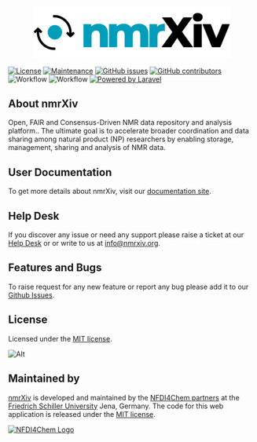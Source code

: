 <p align="center"><a href="https://dev.nmrxiv.org" target="_blank"><img src="/public/img/logo.svg" width="400"></a></p>

[![License](https://img.shields.io/badge/License-MIT%202.0-blue.svg)](https://opensource.org/licenses/MIT)
[![Maintenance](https://img.shields.io/badge/Maintained%3F-yes-blue.svg)](https://GitHub.com/NFDI4Chem/nmrxiv/graphs/commit-activity)
[![GitHub issues](https://img.shields.io/github/issues/NFDI4Chem/nmrxiv.svg)](https://GitHub.com/NFDI4Chem/nmrxiv/issues/)
[![GitHub contributors](https://img.shields.io/github/contributors/NFDI4Chem/nmrxiv.svg)](https://GitHub.com/NFDI4Chem/nmrxiv/graphs/contributors/)
![Workflow](https://github.com/NFDI4Chem/nmrxiv/actions/workflows/build.yml/badge.svg)
![Workflow](https://github.com/NFDI4Chem/nmrxiv/actions/workflows/release-please.yml/badge.svg)
[![Powered by Laravel](https://img.shields.io/badge/Powered%20by-Laravel-red.svg?style=flat&logo=Laravel)](https://laravel.com)

## About nmrXiv

Open, FAIR and Consensus-Driven NMR data repository and analysis platform.. The ultimate goal is to accelerate broader coordination and data sharing among natural product (NP) researchers by enabling storage, management, sharing and analysis of NMR data.

## User Documentation

To get more details about nmrXiv, visit our [documentation site](https://docs.nmrxiv.org/).

## Help Desk

If you discover any issue or need any support please raise a ticket at our [Help Desk](https://helpdesk.nfdi4chem.de/) or or write to us at info@nmrxiv.org.

## Features and Bugs

To raise request for any new feature or report any bug please add it to our [Github Issues](https://github.com/NFDI4Chem/nmrxiv/issues).

## License

Licensed under the [MIT license](https://opensource.org/licenses/MIT).

![Alt](https://repobeats.axiom.co/api/embed/5c87933e128e7f9b2a73abba45104de51b4c7b4c.svg "Repobeats analytics image")

## Maintained by
[nmrXiv](https://nmrxiv.org/) is developed and maintained by the [NFDI4Chem partners](https://www.nfdi4chem.de/) at the [Friedrich Schiller University](https://www.uni-jena.de/en/) Jena, Germany. 
The code for this web application is released under the [MIT license](https://opensource.org/licenses/MIT).


<p align="left"><a href="https://nfdi4chem.de/" target="_blank"><img src="https://www.nfdi4chem.de/wp-content/themes/wptheme/assets/img/logo.svg" width="50%" alt="NFDI4Chem Logo"></a></p>
